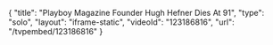 {
    "title": "Playboy Magazine Founder Hugh Hefner Dies At 91",
    "type": "solo",
    "layout": "iframe-static",
    "videoId": "123186816",
    "url": "\/tvpembed\/123186816"
}